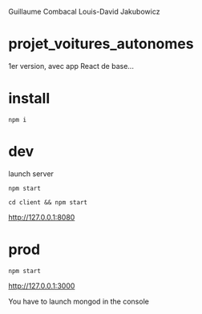 Guillaume Combacal
Louis-David Jakubowicz

# projet_voitures_autonomes

1er version, avec app React de base...

# install

```
npm i
```


# dev

launch server

```
npm start
```

```
cd client && npm start
```

http://127.0.0.1:8080

# prod

```
npm start
```

http://127.0.0.1:3000

You have to launch mongod in the console
